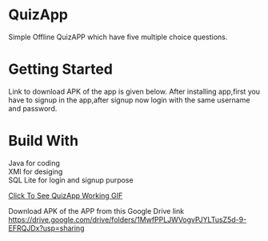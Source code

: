 # QuizApp
Simple Offline QuizAPP which have five multiple choice questions.

# Getting Started
Link to download APK of the app is given below. After installing app,first you have to signup in the app,after signup now login with the same username and password.

# Build With
Java for coding<br>
XMl for desiging<br>
SQL Lite for login and signup purpose


[Click To See QuizApp Working GIF](https://user-images.githubusercontent.com/38467102/54335447-f9920300-464e-11e9-9f44-cb41dea35805.gif)

Download APK of the APP from this Google Drive link<br>
https://drive.google.com/drive/folders/1MwfPPLJWVogvPJYLTusZ5d-9-EFRQJDx?usp=sharing
